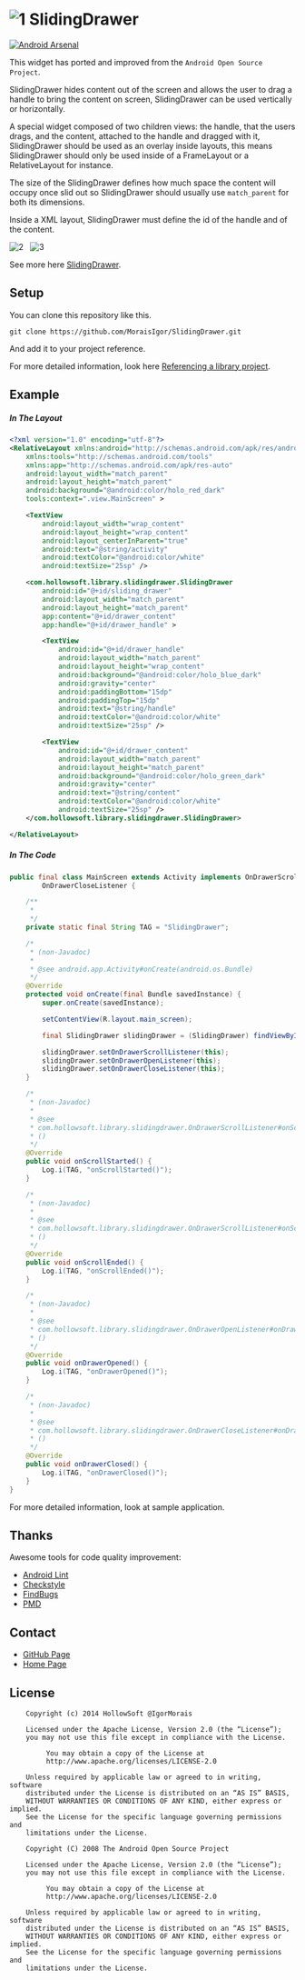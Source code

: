 ![1] SlidingDrawer
==================

[![Android Arsenal](https://img.shields.io/badge/Android%20Arsenal-SlidingDrawer-brightgreen.svg?style=flat)](https://android-arsenal.com/details/1/765)

This widget has ported and improved from the `Android Open Source Project`.

SlidingDrawer hides content out of the screen and allows the user to drag a handle to bring the content on screen,
SlidingDrawer can be used vertically or horizontally.

A special widget composed of two children views: the handle, that the users drags, and the content, attached to the handle and dragged with it, SlidingDrawer should be used as an overlay inside layouts, this means SlidingDrawer should only be used inside of a FrameLayout or a RelativeLayout for instance.

The size of the SlidingDrawer defines how much space the content will occupy once slid out so SlidingDrawer should usually use `match_parent` for both its dimensions.

Inside a XML layout, SlidingDrawer must define the id of the handle and of the content.

![2] &nbsp; ![3]

See more here [SlidingDrawer](http://developer.android.com/reference/android/widget/SlidingDrawer.html).


Setup
-----

You can clone this repository like this.

`git clone https://github.com/MoraisIgor/SlidingDrawer.git`

And add it to your project reference.

For more detailed information, look here [Referencing a library project](http://developer.android.com/tools/projects/projects-eclipse.html#ReferencingLibraryProject).


Example
-------

##### In The Layout

```xml
<?xml version="1.0" encoding="utf-8"?>
<RelativeLayout xmlns:android="http://schemas.android.com/apk/res/android"
    xmlns:tools="http://schemas.android.com/tools"
    xmlns:app="http://schemas.android.com/apk/res-auto"
    android:layout_width="match_parent"
    android:layout_height="match_parent"
    android:background="@android:color/holo_red_dark"
    tools:context=".view.MainScreen" >

    <TextView
        android:layout_width="wrap_content"
        android:layout_height="wrap_content"
        android:layout_centerInParent="true"
        android:text="@string/activity"
        android:textColor="@android:color/white"
        android:textSize="25sp" />

    <com.hollowsoft.library.slidingdrawer.SlidingDrawer
        android:id="@+id/sliding_drawer"
        android:layout_width="match_parent"
        android:layout_height="match_parent"
        app:content="@+id/drawer_content"
        app:handle="@+id/drawer_handle" >

        <TextView
            android:id="@+id/drawer_handle"
            android:layout_width="match_parent"
            android:layout_height="wrap_content"
            android:background="@android:color/holo_blue_dark"
            android:gravity="center"
            android:paddingBottom="15dp"
            android:paddingTop="15dp"
            android:text="@string/handle"
            android:textColor="@android:color/white"
            android:textSize="25sp" />

        <TextView
            android:id="@+id/drawer_content"
            android:layout_width="match_parent"
            android:layout_height="match_parent"
            android:background="@android:color/holo_green_dark"
            android:gravity="center"
            android:text="@string/content"
            android:textColor="@android:color/white"
            android:textSize="25sp" />
    </com.hollowsoft.library.slidingdrawer.SlidingDrawer>

</RelativeLayout>
```

##### In The Code

```java
public final class MainScreen extends Activity implements OnDrawerScrollListener, OnDrawerOpenListener,
		OnDrawerCloseListener {

	/**
	 *
	 */
	private static final String TAG = "SlidingDrawer";

	/*
	 * (non-Javadoc)
	 *
	 * @see android.app.Activity#onCreate(android.os.Bundle)
	 */
	@Override
	protected void onCreate(final Bundle savedInstance) {
		super.onCreate(savedInstance);

		setContentView(R.layout.main_screen);

		final SlidingDrawer slidingDrawer = (SlidingDrawer) findViewById(R.id.sliding_drawer);

		slidingDrawer.setOnDrawerScrollListener(this);
		slidingDrawer.setOnDrawerOpenListener(this);
		slidingDrawer.setOnDrawerCloseListener(this);
	}

	/*
	 * (non-Javadoc)
	 *
	 * @see
	 * com.hollowsoft.library.slidingdrawer.OnDrawerScrollListener#onScrollStarted
	 * ()
	 */
	@Override
	public void onScrollStarted() {
		Log.i(TAG, "onScrollStarted()");
	}

	/*
	 * (non-Javadoc)
	 *
	 * @see
	 * com.hollowsoft.library.slidingdrawer.OnDrawerScrollListener#onScrollEnded
	 * ()
	 */
	@Override
	public void onScrollEnded() {
		Log.i(TAG, "onScrollEnded()");
	}

	/*
	 * (non-Javadoc)
	 *
	 * @see
	 * com.hollowsoft.library.slidingdrawer.OnDrawerOpenListener#onDrawerOpened
	 * ()
	 */
	@Override
	public void onDrawerOpened() {
		Log.i(TAG, "onDrawerOpened()");
	}

	/*
	 * (non-Javadoc)
	 *
	 * @see
	 * com.hollowsoft.library.slidingdrawer.OnDrawerCloseListener#onDrawerClosed
	 * ()
	 */
	@Override
	public void onDrawerClosed() {
		Log.i(TAG, "onDrawerClosed()");
	}
}
```

For more detailed information, look at sample application.


Thanks
------

Awesome tools for code quality improvement:

* [Android Lint](http://developer.android.com/tools/help/lint.html)
* [Checkstyle](http://checkstyle.sourceforge.net)
* [FindBugs](http://findbugs.sourceforge.net)
* [PMD](http://pmd.sourceforge.net)


Contact
-------

* [GitHub Page](http://moraisigor.github.io)
* [Home Page](http://igormorais.com)


License
-------

```
    Copyright (c) 2014 HollowSoft @IgorMorais
    
    Licensed under the Apache License, Version 2.0 (the “License”);
    you may not use this file except in compliance with the License.
    
         You may obtain a copy of the License at
         http://www.apache.org/licenses/LICENSE-2.0
         
    Unless required by applicable law or agreed to in writing, software
    distributed under the License is distributed on an “AS IS” BASIS,
    WITHOUT WARRANTIES OR CONDITIONS OF ANY KIND, either express or implied.
    See the License for the specific language governing permissions and
    limitations under the License.
```

```
    Copyright (C) 2008 The Android Open Source Project
    
    Licensed under the Apache License, Version 2.0 (the “License”);
    you may not use this file except in compliance with the License.
    
         You may obtain a copy of the License at
         http://www.apache.org/licenses/LICENSE-2.0
         
    Unless required by applicable law or agreed to in writing, software
    distributed under the License is distributed on an “AS IS” BASIS,
    WITHOUT WARRANTIES OR CONDITIONS OF ANY KIND, either express or implied.
    See the License for the specific language governing permissions and
    limitations under the License.
```


[1]: https://raw.githubusercontent.com/MoraisIgor/SlidingDrawer/master/raw/android.png
[2]: https://raw.githubusercontent.com/MoraisIgor/SlidingDrawer/master/raw/1.png
[3]: https://raw.githubusercontent.com/MoraisIgor/SlidingDrawer/master/raw/2.png
